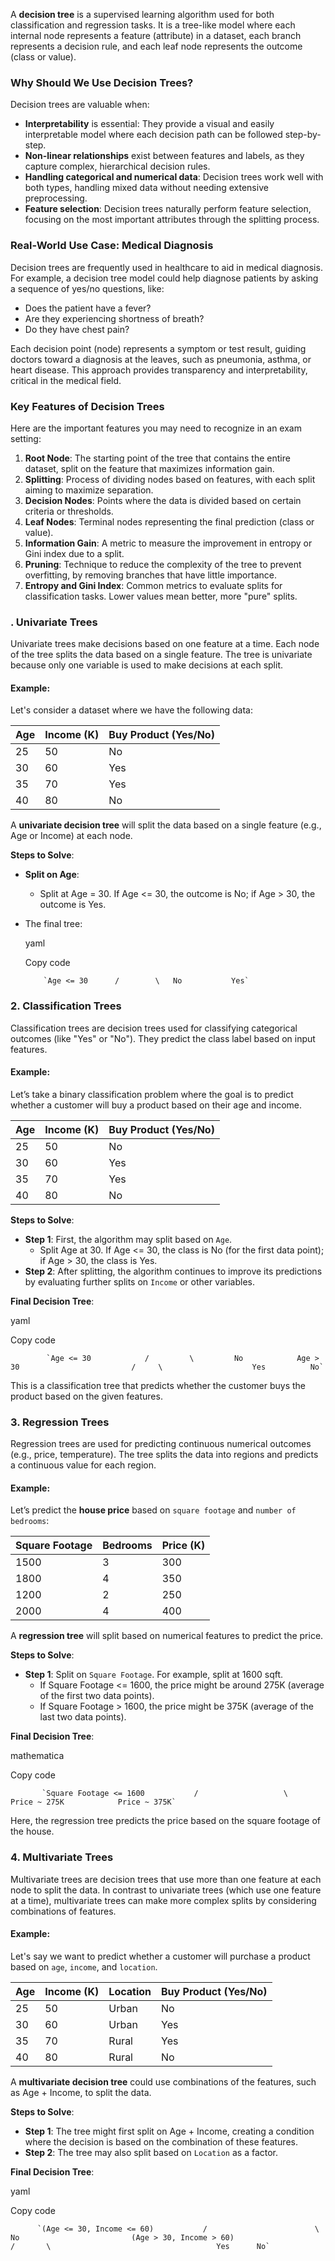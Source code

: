 A **decision tree** is a supervised learning algorithm used for both classification and regression tasks. It is a tree-like model where each internal node represents a feature (attribute) in a dataset, each branch represents a decision rule, and each leaf node represents the outcome (class or value).

### Why Should We Use Decision Trees?

Decision trees are valuable when:

- **Interpretability** is essential: They provide a visual and easily interpretable model where each decision path can be followed step-by-step.
- **Non-linear relationships** exist between features and labels, as they capture complex, hierarchical decision rules.
- **Handling categorical and numerical data**: Decision trees work well with both types, handling mixed data without needing extensive preprocessing.
- **Feature selection**: Decision trees naturally perform feature selection, focusing on the most important attributes through the splitting process.

### Real-World Use Case: Medical Diagnosis

Decision trees are frequently used in healthcare to aid in medical diagnosis. For example, a decision tree model could help diagnose patients by asking a sequence of yes/no questions, like:

- Does the patient have a fever?
- Are they experiencing shortness of breath?
- Do they have chest pain?

Each decision point (node) represents a symptom or test result, guiding doctors toward a diagnosis at the leaves, such as pneumonia, asthma, or heart disease. This approach provides transparency and interpretability, critical in the medical field.

### Key Features of Decision Trees

Here are the important features you may need to recognize in an exam setting:

1. **Root Node**: The starting point of the tree that contains the entire dataset, split on the feature that maximizes information gain.
2. **Splitting**: Process of dividing nodes based on features, with each split aiming to maximize separation.
3. **Decision Nodes**: Points where the data is divided based on certain criteria or thresholds.
4. **Leaf Nodes**: Terminal nodes representing the final prediction (class or value).
5. **Information Gain**: A metric to measure the improvement in entropy or Gini index due to a split.
6. **Pruning**: Technique to reduce the complexity of the tree to prevent overfitting, by removing branches that have little importance.
7. **Entropy and Gini Index**: Common metrics to evaluate splits for classification tasks. Lower values mean better, more "pure" splits.


### . **Univariate Trees**

Univariate trees make decisions based on one feature at a time. Each node of the tree splits the data based on a single feature. The tree is univariate because only one variable is used to make decisions at each split.

#### Example:

Let's consider a dataset where we have the following data:

|Age|Income (K)|Buy Product (Yes/No)|
|---|---|---|
|25|50|No|
|30|60|Yes|
|35|70|Yes|
|40|80|No|

A **univariate decision tree** will split the data based on a single feature (e.g., Age or Income) at each node.

**Steps to Solve**:

- **Split on Age**:
    - Split at Age = 30. If Age <= 30, the outcome is No; if Age > 30, the outcome is Yes.
- The final tree:
    
    yaml
    
    Copy code
    
          `Age <= 30      /        \   No           Yes`
    

### 2. **Classification Trees**

Classification trees are decision trees used for classifying categorical outcomes (like "Yes" or "No"). They predict the class label based on input features.

#### Example:

Let’s take a binary classification problem where the goal is to predict whether a customer will buy a product based on their age and income.

|Age|Income (K)|Buy Product (Yes/No)|
|---|---|---|
|25|50|No|
|30|60|Yes|
|35|70|Yes|
|40|80|No|

**Steps to Solve**:

- **Step 1**: First, the algorithm may split based on `Age`.
    - Split Age at 30. If Age <= 30, the class is No (for the first data point); if Age > 30, the class is Yes.
- **Step 2**: After splitting, the algorithm continues to improve its predictions by evaluating further splits on `Income` or other variables.

**Final Decision Tree**:

yaml

Copy code

            `Age <= 30            /         \         No            Age > 30                         /     \                    Yes          No`

This is a classification tree that predicts whether the customer buys the product based on the given features.

### 3. **Regression Trees**

Regression trees are used for predicting continuous numerical outcomes (e.g., price, temperature). The tree splits the data into regions and predicts a continuous value for each region.

#### Example:

Let’s predict the **house price** based on `square footage` and `number of bedrooms`:

|Square Footage|Bedrooms|Price (K)|
|---|---|---|
|1500|3|300|
|1800|4|350|
|1200|2|250|
|2000|4|400|

A **regression tree** will split based on numerical features to predict the price.

**Steps to Solve**:

- **Step 1**: Split on `Square Footage`. For example, split at 1600 sqft.
    - If Square Footage <= 1600, the price might be around 275K (average of the first two data points).
    - If Square Footage > 1600, the price might be 375K (average of the last two data points).

**Final Decision Tree**:

mathematica

Copy code

           `Square Footage <= 1600           /                   \        Price ~ 275K            Price ~ 375K`

Here, the regression tree predicts the price based on the square footage of the house.

### 4. **Multivariate Trees**

Multivariate trees are decision trees that use more than one feature at each node to split the data. In contrast to univariate trees (which use one feature at a time), multivariate trees can make more complex splits by considering combinations of features.

#### Example:

Let's say we want to predict whether a customer will purchase a product based on `age`, `income`, and `location`.

|Age|Income (K)|Location|Buy Product (Yes/No)|
|---|---|---|---|
|25|50|Urban|No|
|30|60|Urban|Yes|
|35|70|Rural|Yes|
|40|80|Rural|No|

A **multivariate decision tree** could use combinations of the features, such as Age + Income, to split the data.

**Steps to Solve**:

- **Step 1**: The tree might first split on Age + Income, creating a condition where the decision is based on the combination of these features.
- **Step 2**: The tree may also split based on `Location` as a factor.

**Final Decision Tree**:

yaml

Copy code

          `(Age <= 30, Income <= 60)           /                        \         No                         (Age > 30, Income > 60)                                       /       \                                     Yes      No`
